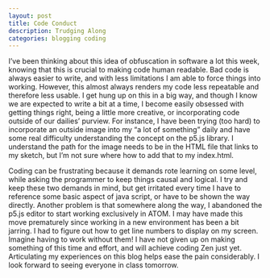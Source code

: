 ```yaml
---
layout: post
title: Code Conduct
description: Trudging Along
categories: blogging coding
---
```

I’ve been thinking about this idea of obfuscation in software a lot this week, knowing that this is crucial to making code human readable. Bad code is always easier to write, and with less limitations I am able to force things into working. However, this almost always renders my code less repeatable and therefore less usable. I get hung up on this in a big way, and though I know we are expected to write a bit at a time, I become easily obsessed with getting things right, being a little more creative, or incorporating code outside of our dailies’ purview. For instance, I have been trying (too hard) to incorporate an outside image into my “a lot of something” daily and have some real difficulty understanding the concept on the p5.js library. I understand the path for the image needs to be in the HTML file that links to my sketch, but I’m not sure where how to add that to my index.html.

Coding can be frustrating because it demands rote learning on some level, while asking the programmer to keep things causal and logical. I try and keep these two demands in mind, but get irritated every time I have to reference some basic aspect of java script, or have to be shown the way directly. Another problem is that somewhere along the way, I abandoned the p5.js editor to start working exclusively in ATOM. I may have made this move prematurely since working in a new environment has been a bit jarring. I had to figure out how to get line numbers to display on my screen. Imagine having to work without them! I have not given up on making something of this time and effort, and will achieve coding Zen just yet. Articulating my experiences on this blog helps ease the pain considerably. I look forward to seeing everyone in class tomorrow.
